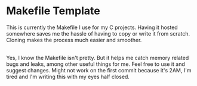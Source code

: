 # Makefile Template
This is currently the Makefile I use for my C projects. Having it hosted somewhere saves me the hassle of having to copy or write it from scratch. Cloning makes the process much easier and smoother.
<br>
<br>

Yes, I know the Makefile isn't pretty. But it helps me catch memory related bugs and leaks, among other useful things for me. Feel free to use it and suggest changes. Might not work on the first commit because it's 2AM, I'm tired and I'm writing this with my eyes half closed.